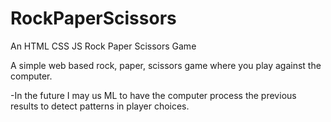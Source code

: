 # RockPaperScissors
An HTML CSS JS Rock Paper Scissors Game

A simple web based rock, paper, scissors game where you play against the computer. 

 -In the future I may us ML to have the computer process the previous results to
  detect patterns in player choices.
